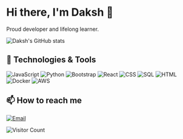 # Hi there, I'm Daksh 👋

Proud developer and lifelong learner.

![Daksh's GitHub stats](https://github-readme-stats.vercel.app/api?username=dakshgarg1311&show_icons=true&theme=radical)

## 🔧 Technologies & Tools

![JavaScript](https://img.shields.io/badge/-JavaScript-333333?style=flat&logo=javascript)
![Python](https://img.shields.io/badge/-Python-333333?style=flat&logo=python)
![Bootstrap](https://img.shields.io/badge/-Java-333333?style=flat&logo=Bootstrap)
![React](https://img.shields.io/badge/-React-333333?style=flat&logo=react)
![CSS](https://img.shields.io/badge/-css-333333?style=flat&logo=css)
![SQL](https://img.shields.io/badge/-postgresql-333333?style=flat&logo=postgresql)
![HTML](https://img.shields.io/badge/-html-333333?style=flat&logo=html)
![Docker](https://img.shields.io/badge/-Docker-333333?style=flat&logo=docker)
![AWS](https://img.shields.io/badge/-AWS-333333?style=flat&logo=amazon-aws)

## 📫 How to reach me

[![Email](https://img.shields.io/badge/-Email-D14836?style=flat&logo=gmail&logoColor=white)](mailto:thedakshgarg@gmail.com)

![Visitor Count](https://visitor-badge.laobi.icu/badge?page_id=dakshgarg1311.dakshgarg1311)
